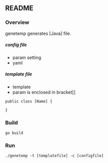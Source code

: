 ## README

### Overview
genetemp generates [Java] file.

##### config file
- param setting
- yaml

##### template file
- template
- param is enclosed in bracket[]
```
public class [Name] {

}
```

### Build
```
go build
```

### Run
```
./genetemp -t [templatefile] -c [configfile]
```